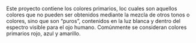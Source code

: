 Este proyecto contiene los colores primarios, loc cuales son aquellos colores que no pueden ser obtenidos mediante la mezcla de otros tonos o colores, sino que son “puros”, contenidos en la luz blanca y dentro del espectro visible para el ojo humano. Comúnmente se consideran colores primarios rojo, azul y amarillo.

